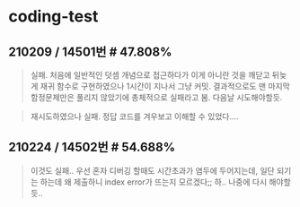 # coding-test

210209 / 14501번 # 47.808%
----
> 실패. 처음에 일반적인 덧셈 개념으로 접근하다가 이게 아니란 것을 깨닫고 뒤늦게 재귀 함수로 구현하였으나 1시간이 지나서 그냥 커밋. 결과적으로도 맨 마지막 함정문제만은 풀리지 않았기에 총체적으로 실패라고 봄. 다음날 시도해야할듯.
 
 > 재시도하였으나 실패. 정답 코드를 겨우보고 이해할 수 있었다....

210224 / 14502번 # 54.688%
----
> 이것도 실패.. 우선 혼자 디버깅 할때도 시간초과가 염두에 두어지는데, 일단 되기는 하는데 왜 제출하니 index error가 뜨는지 모르겠다;; 하.. 나중에 다시 해야할듯..